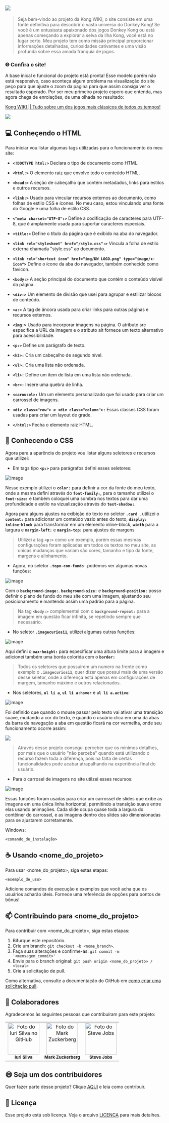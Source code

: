 # <img src="https://fontmeme.com/permalink/230923/abc964d25b44b11c5df60673ed1a310f.png" >

>Seja bem-vindo ao projeto da Kong WIKI, o site consiste em uma fonte definitiva para descobrir o vasto universo do Donkey Kong! Se você é um entusiasta apaixonado dos jogos Donkey Kong ou está apenas começando a explorar a selva da Ilha Kong, você está no lugar certo. Meu projeto tem como missão principal proporcionar informações detalhadas, curiosidades cativantes e uma visão profunda sobre essa amada franquia de jogos.

### 🌐 Confira o site!

A base inical e funcional do projeto está pronta! Esse modelo porém não está responsivo, caso aconteça algum problema na visualização do site peço para que ajuste o zoom da pagina para que assim consiga ver o resultado esperado. Por ser meu primeiro projeto espero que entenda, mas agora chega de enrolações, de uma olhada no resultado:

[Kong WIKI || Tudo sobre um dos jogos mais clássicos de todos os tempos! ](https://kongwiki.netlify.app/)

<img src="img/teste.gif">

## 💻 Conheçendo o HTML

Para iniciar vou listar algumas tags utilizadas para o funcionamento do meu site:

* **`<!DOCTYPE html:>`** Declara o tipo de documento como HTML.

* **`<html:>`** O elemento raiz que envolve todo o conteúdo HTML.

* **`<head:>`** A seção de cabeçalho que contém metadados, links para estilos e outros recursos.

* **`<link:>`** Usado para vincular recursos externos ao documento, como folhas de estilo CSS e ícones. No meu caso, estou vinculando uma fonte do Google e uma folha de estilo CSS.

* **`<"meta charset="UTF-8":>`** Define a codificação de caracteres para UTF-8, que é amplamente usada para suportar caracteres especiais.

* **`<title:>`** Define o título da página que é exibido na aba do navegador.

* **`<link rel="stylesheet" href="/style.css":>`** Vincula a folha de estilo externa chamada "style.css" ao documento.

* **`<link rel="shortcut icon" href="img/KW LOGO.png" type="image/x-icon">`** Define o ícone da aba do navegador, também conhecido como favicon.

* **`<body:>`** A seção principal do documento que contém o conteúdo visível da página.

* **`<div:>`** Um elemento de divisão que usei para agrupar e estilizar blocos de conteúdo.

* **`<a:>`** A tag de âncora usada para criar links para outras páginas e recursos externos.

* **`<img:>`** Usado para incorporar imagens na página. O atributo src especifica a URL da imagem e o atributo alt fornece um texto alternativo para acessibilidade.

* **`<p:>`** Define um parágrafo de texto.

* **`<h2>:`** Cria um cabeçalho de segundo nível.

* **`<ul>:`** Cria uma lista não ordenada.

* **`<li>:`** Define um item de lista em uma lista não ordenada.

* **`<br>:`** Insere uma quebra de linha.

* **`<carousel>:`** Um um elemento personalizado que foi usado para criar um carrossel de imagens.

* **`<div class="row"> e <div class="column">:`** Essas classes CSS foram usadas para criar um layout de grade.

* **`</html:>`** Fecha o elemento raiz HTML.



## 🧩 Conhecendo o CSS

Agora para a aparência do projeto vou listar alguns seletores e recursos que utilizei: 

* Em tags tipo **`<p:>`** para parágrafos defini esses seletores:

![image](https://github.com/henriqueflorentino/project_one/assets/94813609/22868582-c7a9-43ff-8e29-442a9d3e8bd4)

Nesse exemplo utilizei o **`color:`** para definir a cor da fonte do meu texto, onde a mesma defini através do **`font-family:`**, para o tamanho utilizei o **`font-size:`** e também coloquei uma sombra nos textos para dar uma profundidade e estilo na vizualização através do **`text-shadow:`**.

Agora para alguns ajustes na exibição do texto no seletor **`.card `**, utilizei o **`content:`** para adicionar um conteúdo vazio antes do texto, **`display: inline-block`** para transformar em um elemento inline-block, **`width`** para a largura e **`margin-left:`** e **`margin-top:`** para ajustes de margens

>Utilizei a tag **`<p:>`** como um exemplo, porém essas mesmas configurações foram aplicadas em todos os textos no meu site, as unicas mudanças que variam são cores, tamanho e tipo da fonte, margens e alinhamento.



* Agora, no seletor **`.topo-com-fundo `** podemos ver algumas novas funções:

![image](https://github.com/henriqueflorentino/project_one/assets/94813609/5a4becc5-5a0e-4cdc-b1e9-8bb13358e5a5)

Com o **`background-image:`**. **`background-size:`** e **`background-position:`** posso definir o plano de fundo do meu site com uma imagem, ajustando seu posicionamento e mantendo assim uma padrão para a página.

>Na tag **`<body:>`** complementei com o **`background-repeat:`** para a imagem em questão ficar infinita, se repetindo sempre que necessário.

* No seletor **`.imagecuriosi1`**, utilizei algumas outras funções:

![image](https://github.com/henriqueflorentino/project_one/assets/94813609/d178a37f-49b6-4be4-b524-fd8bb503336c)

Aqui defini o **`max-height:`** para especificar uma altura limite para a imagem e adicionei também uma borda colorida com o **`border:`**

>Todos os seletores que possuirem um numero na frente como exemplo o **`.imagecuriosi1`**, quer dizer que possui mais de uma versão desse seletor, onde a diferença está apenas em configurações de margem, tamanho máximo e outros relacionados.

* Nos seletores, **`ul li a`**, **`ul li a:hover`** e **`ul li a.active`**:

![image](https://github.com/henriqueflorentino/project_one/assets/94813609/8faf3632-dd7b-44a1-b444-d96616468671)

Foi definido que quando o mouse passar pelo texto vai ativar uma transição suave, mudando a cor do texto, e quando o usuário clica em uma da abas da barra de navegação a aba em questão ficará na cor vermelha, onde seu funcionamento ocorre assim:

<img src="img/gifreadme.gif">

>Através desse projeto consegui perceber que os minímos detalhes, por mais que o usuário "não perceba" quando está utilizando o recurso fazem toda a diferença, pois na falta de certas funcionalidades pode acabar atrapalhando na experiência final do usuário.

* Para o carrosel de imagens no site utilzei esses recursos:


![image](https://github.com/henriqueflorentino/project_one/assets/94813609/2efa766a-8500-48d3-a72b-fe03c5b898d4)

Essas funções foram usadas para criar um carrossel de slides que exibe as imagens em uma única linha horizontal, permitindo a transição suave entre elas usando animações. Cada slide ocupa quase toda a largura do contêiner do carrossel, e as imagens dentro dos slides são dimensionadas para se ajustarem corretamente.


Windows:
```
<comando_de_instalação>
```

## ☕ Usando <nome_do_projeto>

Para usar <nome_do_projeto>, siga estas etapas:

```
<exemplo_de_uso>
```

Adicione comandos de execução e exemplos que você acha que os usuários acharão úteis. Fornece uma referência de opções para pontos de bônus!

## 📫 Contribuindo para <nome_do_projeto>

Para contribuir com <nome_do_projeto>, siga estas etapas:

1. Bifurque este repositório.
2. Crie um branch: `git checkout -b <nome_branch>`.
3. Faça suas alterações e confirme-as: `git commit -m '<mensagem_commit>'`
4. Envie para o branch original: `git push origin <nome_do_projeto> / <local>`
5. Crie a solicitação de pull.

Como alternativa, consulte a documentação do GitHub em [como criar uma solicitação pull](https://help.github.com/en/github/collaborating-with-issues-and-pull-requests/creating-a-pull-request).

## 🤝 Colaboradores

Agradecemos às seguintes pessoas que contribuíram para este projeto:

<table>
  <tr>
    <td align="center">
      <a href="#">
        <img src="https://avatars3.githubusercontent.com/u/31936044" width="100px;" alt="Foto do Iuri Silva no GitHub"/><br>
        <sub>
          <b>Iuri Silva</b>
        </sub>
      </a>
    </td>
    <td align="center">
      <a href="#">
        <img src="https://s2.glbimg.com/FUcw2usZfSTL6yCCGj3L3v3SpJ8=/smart/e.glbimg.com/og/ed/f/original/2019/04/25/zuckerberg_podcast.jpg" width="100px;" alt="Foto do Mark Zuckerberg"/><br>
        <sub>
          <b>Mark Zuckerberg</b>
        </sub>
      </a>
    </td>
    <td align="center">
      <a href="#">
        <img src="https://miro.medium.com/max/360/0*1SkS3mSorArvY9kS.jpg" width="100px;" alt="Foto do Steve Jobs"/><br>
        <sub>
          <b>Steve Jobs</b>
        </sub>
      </a>
    </td>
  </tr>
</table>

## 😄 Seja um dos contribuidores

Quer fazer parte desse projeto? Clique [AQUI](CONTRIBUTING.md) e leia como contribuir.

## 📝 Licença

Esse projeto está sob licença. Veja o arquivo [LICENÇA](LICENSE.md) para mais detalhes.
